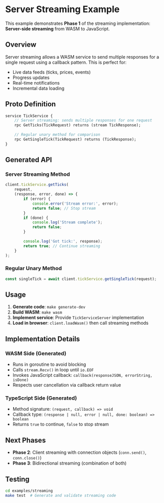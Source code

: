 # Server Streaming Example

This example demonstrates **Phase 1** of the streaming implementation: **Server-side streaming** from WASM to JavaScript.

## Overview

Server streaming allows a WASM service to send multiple responses for a single request using a callback pattern. This is perfect for:
- Live data feeds (ticks, prices, events)
- Progress updates
- Real-time notifications
- Incremental data loading

## Proto Definition

```proto
service TickService {
    // Server streaming: sends multiple responses for one request
    rpc GetTicks(TickRequest) returns (stream TickResponse);
    
    // Regular unary method for comparison
    rpc GetSingleTick(TickRequest) returns (TickResponse);
}
```

## Generated API

### Server Streaming Method
```typescript
client.tickService.getTicks(
    request,
    (response, error, done) => {
        if (error) {
            console.error('Stream error:', error);
            return false; // Stop stream
        }
        if (done) {
            console.log('Stream complete');
            return false; 
        }
        
        console.log('Got tick:', response);
        return true; // Continue streaming
    }
);
```

### Regular Unary Method
```typescript
const singleTick = await client.tickService.getSingleTick(request);
```

## Usage

1. **Generate code**: `make generate-dev`
2. **Build WASM**: `make wasm` 
3. **Implement service**: Provide `TickServiceServer` implementation
4. **Load in browser**: `client.loadWasm()` then call streaming methods

## Implementation Details

### WASM Side (Generated)
- Runs in goroutine to avoid blocking
- Calls `stream.Recv()` in loop until `io.EOF`
- Invokes JavaScript callback: `callback(responseJSON, errorString, isDone)`
- Respects user cancellation via callback return value

### TypeScript Side (Generated)  
- Method signature: `(request, callback) => void`
- Callback type: `(response | null, error | null, done: boolean) => boolean`
- Returns `true` to continue, `false` to stop stream

## Next Phases

- **Phase 2**: Client streaming with connection objects (`conn.send()`, `conn.close()`)
- **Phase 3**: Bidirectional streaming (combination of both)

## Testing

```bash
cd examples/streaming
make test  # Generate and validate streaming code
```
